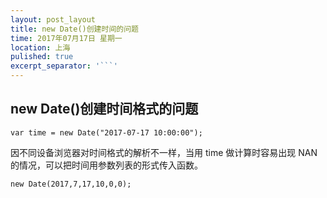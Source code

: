 ```yaml
---
layout: post_layout
title: new Date()创建时间的问题
time: 2017年07月17日 星期一
location: 上海
pulished: true
excerpt_separator: '```'
---
```


## new Date()创建时间格式的问题

`var time = new Date("2017-07-17 10:00:00");`

因不同设备浏览器对时间格式的解析不一样，当用 time 做计算时容易出现 NAN 的情况，可以把时间用参数列表的形式传入函数。

`new Date(2017,7,17,10,0,0);`

